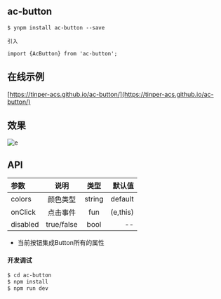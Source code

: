 ## ac-button

```
$ ynpm install ac-button --save

引入

import {AcButton} from 'ac-button';

```

## 在线示例
 [https://tinper-acs.github.io/ac-button/](https://tinper-acs.github.io/ac-button/)

## 效果
![e](http://upload-images.jianshu.io/upload_images/8194969-2fa0cbb748b9aeca?imageMogr2/auto-orient/strip%7CimageView2/2/w/1240)
 

## API

|参数|说明|类型|默认值|
|:--|:---:|:--:|---:|
|colors|颜色类型|string|default|
|onClick|点击事件|fun|(e,this)|
|disabled|true/false| bool| --|

* 当前按钮集成Button所有的属性 
       

#### 开发调试

```sh
$ cd ac-button
$ npm install
$ npm run dev
```

